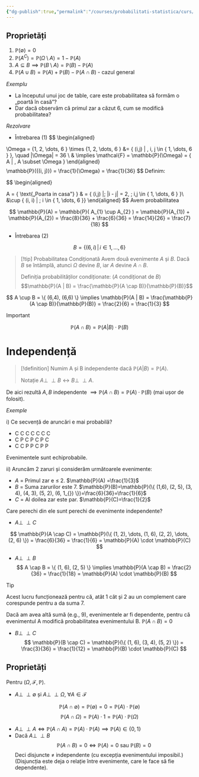 ```yaml
---
{"dg-publish":true,"permalink":"/courses/probabilitati-statistica/curs/c2-ps/"}
---
```


## Proprietăți 

1. $\mathbb{P}(\emptyset) = 0$
2. $\mathbb{P}(A^C) = \mathbb{P}(\Omega \setminus A) = 1 - \mathbb{P}(A)$
3. $A \subseteq B \implies \mathbb{P} (B \setminus A) = \mathbb{P}(B) - \mathbb{P}(A)$
4. $\mathbb{P}(A \cup B) = \mathbb{P}(A) + \mathbb{P}(B) - \mathbb{P}(A \cap B)$ - cazul general

*Exemplu*

- La începutul unui joc de table, care este probabilitatea să formăm o „poartă în casă”? 
- Dar dacă observăm că primul zar a căzut 6, cum se modifică probabilitatea? 

*Rezolvare*

-  Întrebarea (1)
$$
\begin{aligned}

\Omega = \{1, 2, \dots, 6  \} \times \{1, 2, \dots, 6 \} &= \{  (i,j) | \, i, j \in \{ 1, \dots, 6 \} \}, \quad |\Omega| = 36 \\ 
& \implies \mathcal{F} = \mathbb{P}(\Omega) = \{ A | \, A \subset \Omega \}
\end{aligned}
$$
$$
\mathbb{P}(\{(i, j)\}) = \frac{1}{\Omega} = \frac{1}{36}
$$
Definim: 

$$
\begin{aligned}

A = \{  \text{„Poarta in casa"} \} & = \{ (i,j) |\; |i - j| = 2, \; i,j \in \{ 1, \dots, 6 \} \}\\ &\cup \{  (i, i) | \;  i \in \{ 1, \dots, 6 \}\}
\end{aligned}
$$
Avem probabilitatea 

$$
\mathbb{P}(A) = \mathbb{P}(  A_{1} \cup A_{2} ) = \mathbb{P}(A_{1}) + \mathbb{P}(A_{2}) = \frac{8}{36} + \frac{6}{36} = \frac{14}{26} = \frac{7}{18}
$$
- Întrebarea (2)

$$
B = \{  (6, i) \,|\, i \in {1, \dots, 6}\}
$$

>[!tip] Probabilitatea Condiționată 
>Avem două evenimente $A$ și $B$. Dacă $B$ se întâmplă, atunci $\Omega$ devine $B$, iar $A$ devine $A \cap B$.
>
>Definiția probabilităților condiționate: ($A$ condiționat de $B$)
>$$\mathbb{P}(A | B) = \frac{\mathbb{P}(A \cap B)}{\mathbb{P}(B)}$$

$$
A \cup B = \{ (6,4), (6,6) \} \implies \mathbb{P}(A | B) = \frac{\mathbb{P}(A \cap B)}{\mathbb{P}(B)} = \frac{2}{6} = \frac{1}{3}
$$
>[!important]
>$$\mathbb{P}(A \cap B) = \mathbb{P}(A | B) \cdot \mathbb{P}(B)$$

# Independență 

>[!definition]
>Numim A și B independente dacă $\mathbb{P}(A | B) = \mathbb{P}(A)$.
>
>Notație $A \perp \!\!\! \perp B \leftrightarrow B \perp \!\!\! \perp A$.

De aici rezultă $A, B$ independente $\implies \mathbb{P}(A \cap B) = \mathbb{P}(A) \cdot \mathbb{P}(B)$ (mai ușor de folosit). 

*Exemple*

i) Ce secvență de aruncări e mai probabilă? 

- C C C C C C C 
- C P C P C P C 
- C C P P C P P

Evenimentele sunt echiprobabile.

ii) Aruncăm 2 zaruri și considerăm următoarele evenimente: 
- $A$ = Primul zar e $\leq$ 2. $\mathbb{P}(A) =\frac{1}{3}$
- $B$ = Suma zarurilor este 7. $\mathbb{P}(B)=\mathbb{P}(\{ (1,6), (2, 5), (3, 4), (4, 3), (5, 2), (6, 1_{}) \})=\frac{6}{36}=\frac{1}{6}$
- $C$ = Al doilea zar este par. $\mathbb{P}(C)=\frac{1}{2}$

Care perechi din ele sunt perechi de evenimente independente?

- $A \perp \!\!\! \perp C$

$$
\mathbb{P}(A \cap C) = \mathbb{P}(\{ (1, 2), \dots, (1, 6), (2, 2), \dots, (2, 6) \}) = \frac{6}{36} = \frac{1}{6} = \mathbb{P}(A) \cdot \mathbb{P}(C)
$$
- $A \perp \!\!\! \perp B$
$$
A \cap B = \{  (1, 6), (2, 5) \} \implies \mathbb{P}(A \cap B) = \frac{2}{36} = \frac{1}{18} =  \mathbb{P}(A) \cdot \mathbb{P}(B)
$$

>[!tip]
>Acest lucru funcționează pentru că, atât 1 cât și 2 au un complement care corespunde pentru a da suma 7. 
>
>Dacă am avea altă sumă (e.g., 9), evenimentele ar fi dependente, pentru că evenimentul A modifică probabilitatea evenimentului B. $\mathbb{P}(A \cap B) = 0$


- $B \perp \!\!\! \perp  C$
$$
\mathbb{P}(B \cap C) = \mathbb{P}(\{ (1, 6), (3, 4), (5, 2) \}) = \frac{3}{36} = \frac{1}{12} = \mathbb{P}(B) \cdot \mathbb{P}(C)
$$

## Proprietăți 

Pentru $(\Omega, \mathcal{F}, \mathbb{P})$.

- $A \perp \!\!\! \perp \emptyset$  și $A \perp \!\!\! \perp \Omega$, $\forall A \in \mathcal{F}$

$$
\mathbb{P}(A \cap \emptyset) = \mathbb{P}(\emptyset) = 0 = \mathbb{P}(A) \cdot \mathbb{P}(\emptyset)
$$
$$
\mathbb{P}(A \cap \Omega) = \mathbb{P}(A) \cdot 1= \mathbb{P}(A) \cdot \mathbb{P}(\Omega)
$$
- $A \perp \!\!\! \perp A \Leftrightarrow \mathbb{P}(A \cap A) = \mathbb{P}(A) \cdot \mathbb{P}(A)\implies \mathbb{P}(A)\in \{ 0, 1 \}$ 
- Dacă $A\perp \!\!\! \perp B$
$$
\mathbb{P}(A \cap B) = 0 \Leftrightarrow \mathbb{P}(A) = 0 \text{ sau } \mathbb{P}(B) = 0
$$
Deci disjuncte $\neq$ independente (cu excepția evenimentului imposibil.) (Disjuncția este deja o relație între evenimente, care le face să fie dependente). 


